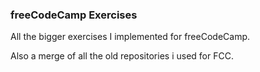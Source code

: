 ### freeCodeCamp Exercises

All the bigger exercises I implemented for freeCodeCamp.

Also a merge of all the old repositories i used for FCC.